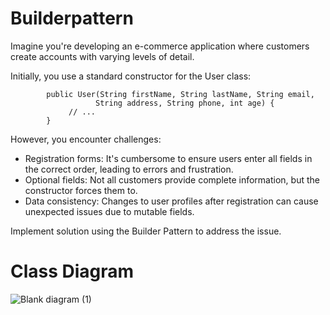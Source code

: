 # Builderpattern

Imagine you're developing an e-commerce application where customers create accounts with varying levels of detail.

Initially, you use a standard constructor for the User class:

      
            public User(String firstName, String lastName, String email,
                       String address, String phone, int age) {
                 // ...
            }
      
However, you encounter challenges:

- Registration forms: It's cumbersome to ensure users enter all fields in the correct order, leading to errors and frustration.
- Optional fields: Not all customers provide complete information, but the constructor forces them to.
- Data consistency: Changes to user profiles after registration can cause unexpected issues due to mutable fields.

Implement solution using the Builder Pattern to address the issue.


# Class Diagram
![Blank diagram (1)](https://github.com/ErikkaEnaje/Builderpattern/assets/142382057/4b55de64-3035-480b-a91d-0d87cdfb2098)


